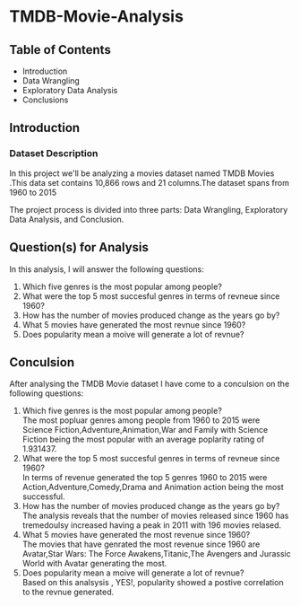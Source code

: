 # TMDB-Movie-Analysis
## Table of Contents </br>
* Introduction </br>
* Data Wrangling </br>
* Exploratory Data Analysis </br>
* Conclusions </br>

## Introduction </br>
### Dataset Description </br>
In this project we'll be analyzing a movies dataset named TMDB Movies .This data set contains 10,866 rows and 21 columns.The dataset spans from 1960 to 2015

The project process is divided into three parts: Data Wrangling, Exploratory Data Analysis, and Conclusion.</br>
## Question(s) for Analysis</br>
In this analysis, I will answer the following questions:</br>
1. Which five genres is the most popular among people?</br>
2. What were the top 5 most succesful genres in terms of revneue since 1960?</br>
3. How has the number of movies produced change as the years go by?</br>
4. What 5 movies have generated the most revnue since 1960?</br>
5. Does popularity mean a moive will generate a lot of revnue?</br>

## Conculsion</br>
After analysing the TMDB Movie dataset I have come to a conculsion on the following questions:<br>
1. Which  five genres is the most popular among people?<br>
      The most popluar genres among people from 1960 to 2015 were Science Fiction,Adventure,Animation,War and Family with Science Fiction being the most popular with an average poplarity rating of 1.931437.<br>        
2. What were the top 5 most succesful genres in terms of revneue since 1960?<br>
       In terms of revenue generated the top 5 genres  1960 to 2015 were Action,Adventure,Comedy,Drama and Animation action being the most successful.<br>
3. How has the number of movies produced change as the years go by?<br>
        The analysis reveals that the number of movies released since 1960 has tremedoulsy increased having a peak in 2011 with 196 movies relased.<br>
4. What 5  movies have generated the most revenue since 1960?<br>
      The movies that have genrated the most revenue since 1960 are  Avatar,Star Wars: The Force Awakens,Titanic,The Avengers and Jurassic World with Avatar generating the most.<br>
5. Does popularity mean a moive will generate a lot of revnue?<br>
        Based on this analsysis , YES!, popularity showed a postive correlation to the revnue generated.
